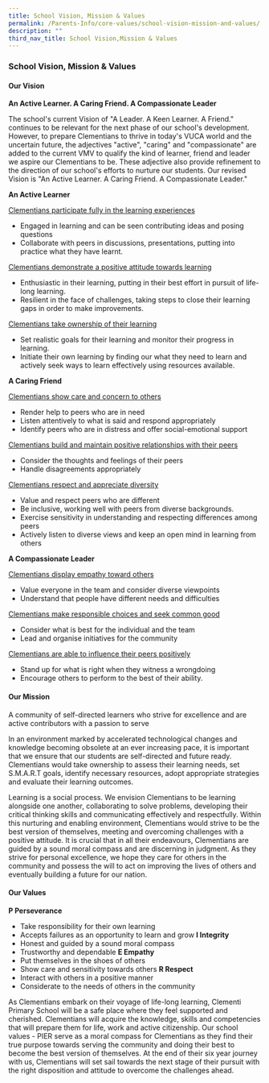 ```yaml
---
title: School Vision, Mission & Values
permalink: /Parents-Info/core-values/school-vision-mission-and-values/
description: ""
third_nav_title: School Vision,Mission & Values
---
```

### School Vision, Mission & Values

#### Our Vision
**An Active Learner. A Caring Friend. A Compassionate Leader**

The school's current Vision of "A Leader. A Keen Learner. A Friend." continues to be relevant for the next phase of our school's development. However, to prepare Clementians to thrive in today's VUCA world and the uncertain future, the adjectives "active", "caring" and "compassionate" are added to the current VMV to qualify the kind of learner, friend and leader we aspire our Clementians to be. These adjective also provide refinement to the direction of our school's efforts to nurture our students. Our revised Vision is "An Active Learner. A Caring Friend. A Compassionate Leader."

**An Active Learner**

<u>Clementians participate fully in the learning experiences</u>
- Engaged in learning and can be seen contributing ideas and posing questions
- Collaborate with peers in discussions, presentations, putting into practice what they have learnt.

<u>Clementians demonstrate a positive attitude towards learning</u>
- Enthusiastic in their learning, putting in their best effort in pursuit of life-long learning.
- Resilient in the face of challenges, taking steps to close their learning gaps in order to make improvements.

<u>Clementians take ownership of their learning</u>
- Set realistic goals for their learning and monitor their progress in learning.
- Initiate their own learning by finding our what they need to learn and actively seek ways to learn effectively using resources available.


**A Caring Friend**

<u>Clementians show care and concern to others</u>
- Render help to peers who are in need
- Listen attentively to what is said and respond appropriately
- Identify peers who are in distress and offer social-emotional support

<u>Clementians build and maintain positive relationships with their peers</u>
- Consider the thoughts and feelings of their peers
- Handle disagreements appropriately

<u>Clementians respect and appreciate diversity</u>
- Value and respect peers who are different
- Be inclusive, working well with peers from diverse backgrounds.
- Exercise sensitivity in understanding and respecting differences among peers
- Actively listen to diverse views and keep an open mind in learning from others


**A Compassionate Leader**

<u>Clementians display empathy toward others</u>
- Value everyone in the team and consider diverse viewpoints
- Understand that people have different needs and difficulties

<u>Clementians make responsible choices and seek common good</u>
- Consider what is best for the individual and the team
- Lead and organise initiatives for the community

<u>Clementians are able to influence their peers positively</u>
- Stand up for what is right when they witness a wrongdoing
- Encourage others to perform to the best of their ability.

#### Our Mission
A community of self-directed learners who strive for excellence and are active contributors with a passion to serve

In an environment marked by accelerated technological changes and knowledge becoming obsolete at an ever increasing pace, it is important that we ensure that our students are self-directed and future ready. Clementians would take ownership to assess their learning needs, set S.M.A.R.T goals, identify necessary resources, adopt appropriate strategies and evaluate their learning outcomes.

Learning is a social process. We envision Clementians to be learning alongside one another, collaborating to solve problems, developing their critical thinking skills and communicating effectively and respectfully. Within this nurturing and enabling environment, Clementians would strive to be the best version of themselves, meeting and overcoming challenges with a positive attitude. It is crucial that in all their endeavours, Clementians are guided by a sound moral compass and are discerning in judgment. As they strive for personal excellence, we hope they care for others in the community and possess the will to act on improving the lives of others and eventually building a future for our nation.

#### Our Values
**P Perseverance** <br>
- Take responsibility for their own learning
- Accepts failures as an opportunity to learn and grow
**I Integrity** <br>
- Honest and guided by a sound moral compass
- Trustworthy and dependable
**E Empathy**<br>
- Put themselves in the shoes of others
- Show care and sensitivity towards others
**R Respect**
- Interact with others in a positive manner
- Considerate to the needs of others in the community

As Clementians embark on their voyage of life-long learning, Clementi Primary School will be a safe place where they feel supported and cherished. Clementians will acquire the knowledge, skills and competencies that will prepare them for life, work and active citizenship. Our school values - PIER serve as a moral compass for Clementians as they find their true purpose towards serving the community and doing their best to become the best version of themselves. At the end of their six year journey with us, Clementians will set sail towards the next stage of their pursuit with the right disposition and attitude to overcome the challenges ahead.